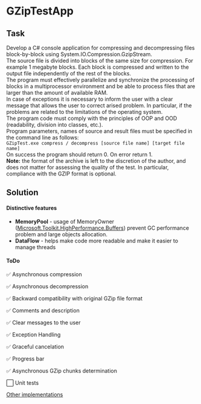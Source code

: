 # GZipTestApp
## Task
Develop a C# console application for compressing and decompressing files block-by-block using System.IO.Compression.GzipStream.  
The source file is divided into blocks of the same size for compression. For example 1 megabyte blocks. Each block is compressed and written to the output file independently of the rest of the blocks.  
The program must effectively parallelize and synchronize the processing of blocks in a multiprocessor environment and be able to process files that are larger than the amount of available RAM.  
In case of exceptions it is necessary to inform the user with a clear message that allows the user to correct arised problem. In particular, if the problems are related to the limitations of the operating system.  
The program code must comply with the principles of OOP and OOD (readability, division into classes, etc.).  
Program parameters, names of source and result files must be specified in the command line as follows:  
`GZipTest.exe compress / decompress [source file name] [target file name]`  
On success the program should return 0. On error return 1.  
**Note:** the format of the archive is left to the discretion of the author, and does not matter for assessing the quality of the test. In particular, compliance with the GZIP format is optional.

## Solution
#### Distinctive features
 - **MemoryPool** - usage of MemoryOwner ([Microsoft.Toolkit.HighPerformance.Buffers](https://docs.microsoft.com/en-us/windows/communitytoolkit/high-performance/memoryowner)) prevent GC performance problem and large objects allocation.
 - **DataFlow** - helps make code more readable and make it easier to manage threads
#### ToDo
:white_check_mark: Asynchronous compression
 
:white_check_mark: Asynchronous decompression

:white_check_mark: Backward compatibility with original GZip file format

:white_check_mark: Comments and description

:white_check_mark: Clear messages to the user

:white_check_mark: Exception Handling

:white_check_mark: Graceful cancelation 

:white_check_mark: Progress bar

:white_check_mark: Asynchronous GZip chunks determination

:white_large_square: Unit tests

[Other implementations](https://github.com/search?o=desc&q=GZipTest&s=updated&type=Repositories&utf8=%E2%9C%93)
